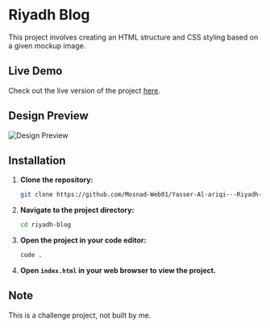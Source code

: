 # Riyadh Blog

This project involves creating an HTML structure and CSS styling based on a given mockup image.

## Live Demo

Check out the live version of the project [here](https://mosnad-web01.github.io/Yasser-Al-ariqi---Riyadh-Blogs-/).

## Design Preview

![Design Preview](./MOCKUP.jpg)

## Installation

1. **Clone the repository:**
    ```bash
    git clone https://github.com/Mosnad-Web01/Yasser-Al-ariqi---Riyadh-Blogs-.git
    ```

2. **Navigate to the project directory:**
    ```bash
    cd riyadh-blog
    ```

3. **Open the project in your code editor:**
    ```bash
    code .
    ```

4. **Open `index.html` in your web browser to view the project.**

## Note

This is a challenge project, not built by me.
